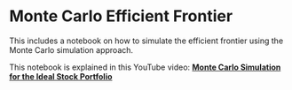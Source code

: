 # Monte Carlo Efficient Frontier
This includes a notebook on how to simulate the efficient frontier using the Monte Carlo simulation approach.

This notebook is explained in this YouTube video: [**Monte Carlo Simulation for the Ideal Stock Portfolio**](https://www.youtube.com/watch?v=wlaLmM_LvWg&lc=Ugx4ZNnboN3MoP2hD2N4AaABAg)
